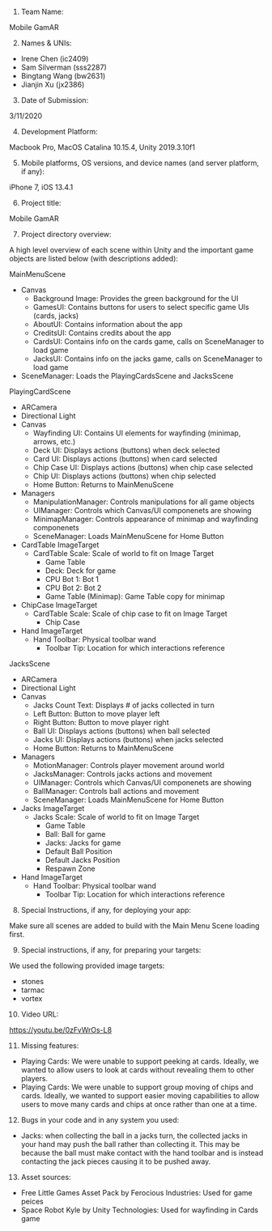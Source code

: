 1. Team Name:

Mobile GamAR

2. Names & UNIs:

- Irene Chen (ic2409)
- Sam Silverman (sss2287)
- Bingtang Wang (bw2631)
- Jianjin Xu (jx2386)

3. Date of Submission:

3/11/2020

4. Development Platform:

Macbook Pro, MacOS Catalina 10.15.4, Unity 2019.3.10f1

5. Mobile platforms, OS versions, and device names (and server platform, if any): 

iPhone 7, iOS 13.4.1

6. Project title:

Mobile GamAR

7. Project directory overview:

A high level overview of each scene within Unity and the important game objects are listed below (with descriptions added):

MainMenuScene
- Canvas
  - Background Image: Provides the green background for the UI
  - GamesUI: Contains buttons for users to select specific game UIs (cards, jacks)
  - AboutUI: Contains information about the app
  - CreditsUI: Contains credits about the app
  - CardsUI: Contains info on the cards game, calls on SceneManager to load game
  - JacksUI: Contains info on the jacks game, calls on SceneManager to load game
- SceneManager: Loads the PlayingCardsScene and JacksScene

PlayingCardScene
- ARCamera
- Directional Light
- Canvas
  - Wayfinding UI: Contains UI elements for wayfinding (minimap, arrows, etc.)
  - Deck UI: Displays actions (buttons) when deck selected
  - Card UI: Displays actions (buttons) when card selected
  - Chip Case UI: Displays actions (buttons) when chip case selected
  - Chip UI: Displays actions (buttons) when chip selected
  - Home Button: Returns to MainMenuScene
- Managers
  - ManipulationManager: Controls manipulations for all game objects
  - UIManager: Controls which Canvas/UI componenets are showing
  - MinimapManager: Controls appearance of minimap and wayfinding componenets
  - SceneManager: Loads MainMenuScene for Home Button
- CardTable ImageTarget
  - CardTable Scale: Scale of world to fit on Image Target
    - Game Table
    - Deck: Deck for game
    - CPU Bot 1: Bot 1
    - CPU Bot 2: Bot 2
    - Game Table (Minimap): Game Table copy for minimap
- ChipCase ImageTarget
  - CardTable Scale: Scale of chip case to fit on Image Target
    - Chip Case
- Hand ImageTarget
  - Hand Toolbar: Physical toolbar wand
    - Toolbar Tip: Location for which interactions reference

JacksScene
- ARCamera
- Directional Light
- Canvas
  - Jacks Count Text: Displays # of jacks collected in turn
  - Left Button: Button to move player left
  - Right Button: Button to move player right
  - Ball UI: Displays actions (buttons) when ball selected
  - Jacks UI: Displays actions (buttons) when jacks selected
  - Home Button: Returns to MainMenuScene
- Managers
  - MotionManager: Controls player movement around world
  - JacksManager: Controls jacks actions and movement
  - UIManager: Controls which Canvas/UI componenets are showing
  - BallManager: Controls ball actions and movement
  - SceneManager: Loads MainMenuScene for Home Button
- Jacks ImageTarget
  - Jacks Scale: Scale of world to fit on Image Target
    - Game Table
    - Ball: Ball for game
    - Jacks: Jacks for game
    - Default Ball Position
    - Default Jacks Position
    - Respawn Zone
- Hand ImageTarget
  - Hand Toolbar: Physical toolbar wand
    - Toolbar Tip: Location for which interactions reference

8. Special Instructions, if any, for deploying your app: 

Make sure all scenes are added to build with the Main Menu Scene loading first.

9. Special instructions, if any, for preparing your targets: 

We used the following provided image targets:
- stones
- tarmac
- vortex

10. Video URL: 

https://youtu.be/0zFvWrOs-L8

11. Missing features:

- Playing Cards: We were unable to support peeking at cards. Ideally, we wanted to allow users to look at cards without revealing them to other players.
- Playing Cards: We were unable to support group moving of chips and cards. Ideally, we wanted to support easier moving capabilities to allow users to move many cards and chips at once rather than one at a time.

12. Bugs in your code and in any system you used:

- Jacks: when collecting the ball in a jacks turn, the collected jacks in your hand may push the ball rather than collecting it. This may be because the ball must make contact with the hand toolbar and is instead contacting the jack pieces causing it to be pushed away.

13. Asset sources: 

- Free Little Games Asset Pack by Ferocious Industries: Used for game peices
- Space Robot Kyle by Unity Technologies: Used for wayfinding in Cards game
